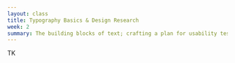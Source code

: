 ```yaml
---
layout: class
title: Typography Basics & Design Research
week: 2
summary: The building blocks of text; crafting a plan for usability testing.
---
```


TK